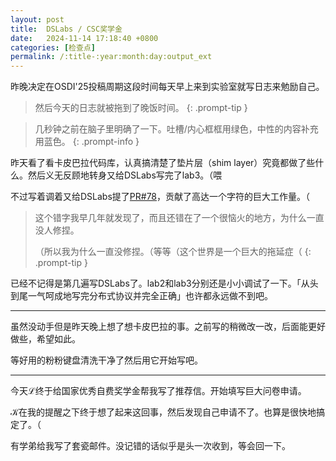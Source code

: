 ```yaml
---
layout: post
title:  DSLabs / CSC奖学金
date:   2024-11-14 17:18:40 +0800
categories: [检查点]
permalink: /:title-:year:month:day:output_ext
---
```


昨晚决定在OSDI'25投稿周期这段时间每天早上来到实验室就写日志来勉励自己。

> 然后今天的日志就被拖到了晚饭时间。
{: .prompt-tip }

> 几秒钟之前在脑子里明确了一下。吐槽/内心框框用绿色，中性的内容补充用蓝色。
{: .prompt-info }

昨天看了看卡皮巴拉代码库，认真搞清楚了垫片层（shim layer）究竟都做了些什么。然后义无反顾地转身又给DSLabs写完了lab3。（喂

不过写着调着又给DSLabs提了[PR#78]，贡献了高达一个字符的巨大工作量。（

[PR#78]: https://github.com/emichael/dslabs/pull/78

> 这个错字我早几年就发现了，而且还错在了一个很恼火的地方，为什么一直没人修捏。
>
> （所以我为什么一直没修捏。（等等（这个世界是一个巨大的拖延症（
{: .prompt-tip }

已经不记得是第几遍写DSLabs了。lab2和lab3分别还是小小调试了一下。「从头到尾一气呵成地写完分布式协议并完全正确」也许都永远做不到吧。

----

虽然没动手但是昨天晚上想了想卡皮巴拉的事。之前写的稍微改一改，后面能更好做些，希望如此。

等好用的粉粉键盘清洗干净了然后用它开始写吧。

----

今天ℒ终于给国家优秀自费奖学金帮我写了推荐信。开始填写巨大问卷申请。

𝒦在我的提醒之下终于想了起来这回事，然后发现自己申请不了。也算是很快地搞定了。（

有学弟给我写了套瓷邮件。没记错的话似乎是头一次收到，等会回一下。
